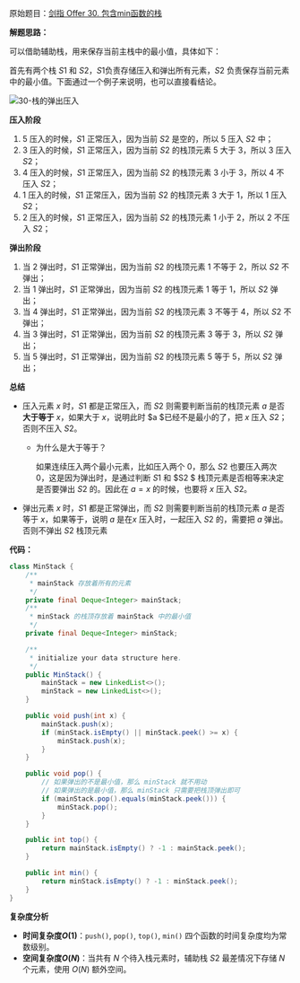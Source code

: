 原始题目：[剑指 Offer 30. 包含min函数的栈](https://leetcode-cn.com/problems/bao-han-minhan-shu-de-zhan-lcof/)

**解题思路：**

可以借助辅助栈，用来保存当前主栈中的最小值，具体如下：

首先有两个栈 $S1$ 和 $S2$，$S1$负责存储压入和弹出所有元素，$S2$ 负责保存当前元素中的最小值。下面通过一个例子来说明，也可以直接看结论。

![30-栈的弹出压入](https://www.lin2j.tech/upload/2021/07/30-%E6%A0%88%E7%9A%84%E5%BC%B9%E5%87%BA%E5%8E%8B%E5%85%A5-c345b68cbb9d4a6ea71e7720bbcda5d0.png)

**压入阶段**

1. $5$ 压入的时候，$S1$ 正常压入，因为当前 $S2$ 是空的，所以 $5$ 压入 $S2$ 中；
2. $3$ 压入的时候，$S1$ 正常压入，因为当前 $S2$ 的栈顶元素 $5$ 大于 $3$，所以 $3$ 压入 $S2$；
3. $4$ 压入的时候，$S1$ 正常压入，因为当前 $S2$ 的栈顶元素 $3$ 小于 $3$，所以 $4$ 不压入 $S2$；
4. $1$ 压入的时候，$S1$ 正常压入，因为当前 $S2$ 的栈顶元素 $3$ 大于 $1$，所以 $1$ 压入 $S2$；
5. $2$ 压入的时候，$S1$ 正常压入，因为当前 $S2$ 的栈顶元素 $1$ 小于 $2$，所以 $2$ 不压入 $S2$；

**弹出阶段**

1. 当 $2$ 弹出时，$S1$ 正常弹出，因为当前 $S2$ 的栈顶元素 $1$ 不等于 $2$，所以 $S2$ 不弹出；
2. 当 $1$ 弹出时，$S1$ 正常弹出，因为当前 $S2$ 的栈顶元素 $1$ 等于 $1$，所以 $S2$ 弹出；
3. 当 $4$ 弹出时，$S1$ 正常弹出，因为当前 $S2$ 的栈顶元素 $3$ 不等于 $4$，所以 $S2$ 不弹出；
4. 当 $3$ 弹出时，$S1$ 正常弹出，因为当前 $S2$ 的栈顶元素 $3$ 等于 $3$，所以 $S2$ 弹出；
5. 当 $5$ 弹出时，$S1$ 正常弹出，因为当前 $S2$ 的栈顶元素 $5$ 等于 $5$，所以 $S2$ 弹出；

**总结**

- 压入元素 $x$ 时，$S1$ 都是正常压入，而 $S2$ 则需要判断当前的栈顶元素 $a$ 是否**大于等于** $x$，如果大于 $x$，说明此时 $a $已经不是最小的了，把 $x$ 压入 $S2$；否则不压入 $S2$。

  - 为什么是大于等于？

    如果连续压入两个最小元素，比如压入两个 $0$，那么 $S2$ 也要压入两次 $0$，这是因为弹出时，是通过判断 $S1$ 和 $S2 $ 栈顶元素是否相等来决定是否要弹出 $S2$ 的。因此在 $a = x$ 的时候，也要将 $x$ 压入 $S2$。

- 弹出元素 $x$ 时，$S1$ 都是正常弹出，而 $S2$ 则需要判断当前的栈顶元素 $a$ 是否等于 $x$，如果等于，说明 $a$ 是在$x$ 压入时，一起压入 $S2$ 的，需要把 $a$ 弹出。否则不弹出 $S2$ 栈顶元素

**代码：**

```java
class MinStack {
    /**
     * mainStack 存放着所有的元素
     */
    private final Deque<Integer> mainStack;
    /**
     * minStack 的栈顶存放着 mainStack 中的最小值
     */
    private final Deque<Integer> minStack;

    /**
     * initialize your data structure here.
     */
    public MinStack() {
        mainStack = new LinkedList<>();
        minStack = new LinkedList<>();
    }

    public void push(int x) {
        mainStack.push(x);
        if (minStack.isEmpty() || minStack.peek() >= x) {
            minStack.push(x);
        }
    }

    public void pop() {
        // 如果弹出的不是最小值，那么 minStack 就不用动
        // 如果弹出的是最小值，那么 minStack 只需要把栈顶弹出即可
        if (mainStack.pop().equals(minStack.peek())) {
            minStack.pop();
        }
    }

    public int top() {
        return mainStack.isEmpty() ? -1 : mainStack.peek();
    }

    public int min() {
        return minStack.isEmpty() ? -1 : minStack.peek();
    }
}
```

**复杂度分析**

- **时间复杂度$O(1)$**：`push()`, `pop()`, `top()`, `min()` 四个函数的时间复杂度均为常数级别。
- **空间复杂度$O(N)$**：当共有 $N$ 个待入栈元素时，辅助栈 $S2$ 最差情况下存储 $N$ 个元素，使用 $O(N)$ 额外空间。